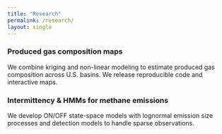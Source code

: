 ```yaml
---
title: "Research"
permalink: /research/
layout: single
---
```


### Produced gas composition maps
We combine kriging and non-linear modeling to estimate produced gas composition across U.S. basins.
We release reproducible code and interactive maps.

### Intermittency & HMMs for methane emissions
We develop ON/OFF state-space models with lognormal emission size processes and detection models to handle sparse observations.